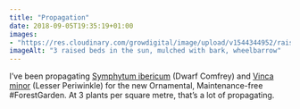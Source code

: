 ```yaml
---
title: "Propagation"
date: 2018-09-05T19:35:19+01:00
images: 
- "https://res.cloudinary.com/growdigital/image/upload/v1544344952/raised-beds-44442919422.jpg"
imageAlt: "3 raised beds in the sun, mulched with bark, wheelbarrow"
---
```


I’ve been propagating [Symphytum ibericum](https://www.rhs.org.uk/Plants/75444/i-Symphytum-ibericum-i/Details) (Dwarf Comfrey) and [Vinca minor](https://pfaf.org/user/plant.aspx?latinname=Vinca+minor) (Lesser Periwinkle) for the new Ornamental, Maintenance-free #ForestGarden. At 3 plants per square metre, that’s a lot of propagating.
